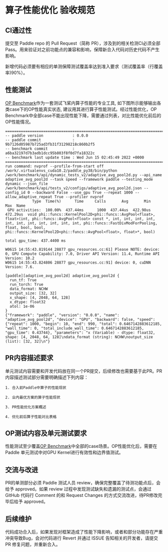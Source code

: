 # 算子性能优化 验收规范

## CI通过性

提交至 Paddle repo 的 Pull Request（简称 PR），涉及到的相关检测CI必须全部 Pass。用来验证对之前功能点的兼容和影响，保障新合入代码对历史代码不产生影响。

新增代码必须要有相应的单测保障测试覆盖率达到准入要求（测试覆盖率（行覆盖率)90%）。

## 性能测试

[OP Benchmark](https://github.com/PaddlePaddle/benchmark/tree/master/api)作为一套测试飞桨内算子性能的专业工具, 如下图所示能够输出各类case下的OP性能真实状态, 建议用其进行算子性能测试。经过性能优化，OP Benchmark中全部case不能出现性能下降，需要通过列表，对比性能优化前后的OP性能情况。

```
===========================================================================
-- paddle version             : 0.0.0
-- paddle commit              : 9b7126d05987b725ad3fb31f31298218c860b2f5
-- benchmark commit           : a6ba32197d7b3adb1dcc95b803f8f0d7fa18322c
-- benchmark last update time : Wed Jun 15 02:45:49 2022 +0000
===========================================================================
run command: nvprof --profile-from-start off /work/.virtualenvs_cuda10.2/paddle_py38/bin/python /work/benchmark/api/dynamic_tests_v2/adaptive_avg_pool2d.py --api_name adaptive_avg_pool2d --task speed --framework paddle --testing_mode dynamic --json_file /work/benchmark/api/tests_v2/configs/adaptive_avg_pool2d.json --config_id 0 --backward False --use_gpu True --repeat 1000 --allow_adaptive_repeat True --profiler nvprof
            Type  Time(%)      Time     Calls       Avg       Min       Max  Name
 GPU activities:  100.00%  437.44ms      1000  437.44us  422.98us  472.29us  void phi::funcs::KernelPool2D<phi::funcs::AvgPool<float>, float>(int, phi::funcs::AvgPool<float> const *, int, int, int, int, int, int, int, int, int, int, int, phi::funcs::FastDivModForPooling, float, bool, bool, phi::funcs::KernelPool2D<phi::funcs::AvgPool<float>, float>*, bool)

total gpu_time: 437.4400 ms

W0615 14:55:43.819144 28877 gpu_resources.cc:61] Please NOTE: device: 0, GPU Compute Capability: 7.0, Driver API Version: 11.4, Runtime API Version: 10.2
W0615 14:55:43.824806 28877 gpu_resources.cc:91] device: 0, cuDNN Version: 7.6.

[paddle][adaptive_avg_pool2d] adaptive_avg_pool2d {
  run_tf: True
  run_torch: True
  data_format: NCHW
  output_size: [32, 32]
  x_shape: [4, 2048, 64, 128]
  x_dtype: float32
  atol: 1e-06
}
{"framework": "paddle", "version": "0.0.0", "name": "adaptive_avg_pool2d", "device": "GPU", "backward": false, "speed": {"repeat": 1000, "begin": 10, "end": 990, "total": 0.6467142883612185, "wall_time": 0, "total_include_wall_time": 0.6467142883612185, "gpu_time": 0.43744}, "parameters": "x (Variable) - dtype: float32, shape: [4, 2048, 64, 128]\ndata_format (string): NCHW\noutput_size (list): [32, 32]\n"}
```

## PR内容描述要求

单元测试内容需要和开发代码放在同一个PR提交，后续修改也需要基于此PR。PR内容描述测试部分需要明确描述下列内容：

    1. 合入前Paddle中算子的性能现状

    2. 业内最优方案的算子性能现状

    3. PR性能优化方案概述

    4. 优化前后算子性能对比表格

## OP测试内容及单元测试要求

性能测试至少覆盖[OP Benchmark](https://github.com/PaddlePaddle/benchmark/tree/master/api)中全部的case场景。OP性能优化后，需要在 Paddle 单元测试中对GPU Kernel进行有效性和边界值测试。

## 交流与改进

PR的单测部分必须 Paddle 测试人员 review，确保完整覆盖了待测功能点后，会给予 approved。如果 review 过程中发现测试缺失和遗漏的测试点，会通过 GitHub 代码行 Comment 的和 Request Changes 的方式交流改进，待PR修改完毕后给予 approved。

## 后续维护

代码成功合入后，如果发现对框架造成了性能下降影响，或者和部分功能存在严重冲突导致Bug，会对代码进行 Revert 并通过 ISSUE 告知相关的开发者，请提交 PR 修复问题，并重新合入。
